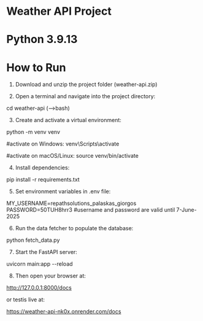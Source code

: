 # Weather API Project

# Python 3.9.13

# How to Run

1. Download and unzip the project folder (weather-api.zip)

2. Open a terminal and navigate into the project directory:

 cd weather-api (-->bash)


3. Create and activate a virtual environment:

 python -m venv venv

 #activate on Windows:
 venv\Scripts\activate

 #activate on macOS/Linux:
 source venv/bin/activate


4. Install dependencies:

 pip install -r requirements.txt


5. Set environment variables in .env file:

 MY_USERNAME=repathsolutions_palaskas_giorgos
 PASSWORD=50TUH8hrr3
 #username and password are valid until 7-June-2025


6. Run the data fetcher to populate the database:

 python fetch_data.py


7. Start the FastAPI server:

 uvicorn main:app --reload


8. Then open your browser at:
 
 http://127.0.0.1:8000/docs

 or testis live at:

 https://weather-api-nk0x.onrender.com/docs